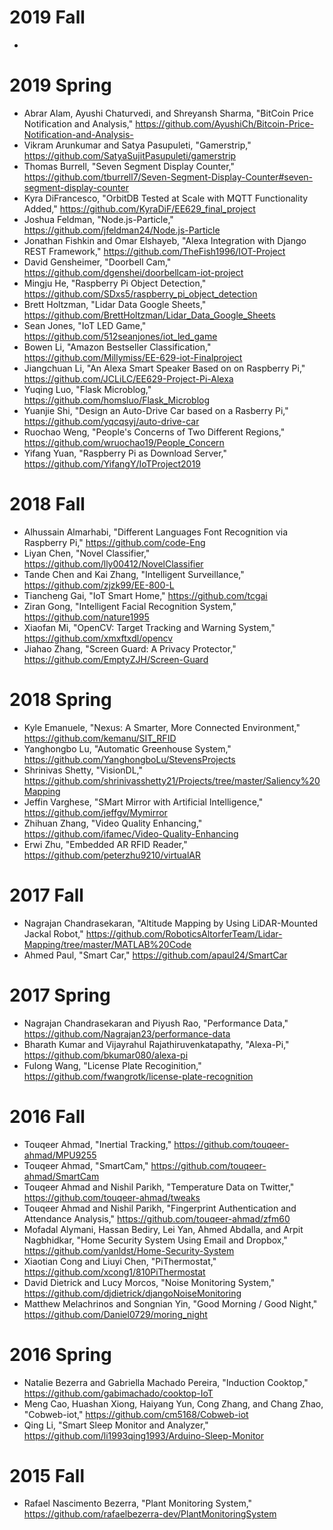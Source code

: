 # 2019 Fall

* 

# 2019 Spring

* Abrar Alam, Ayushi Chaturvedi, and Shreyansh Sharma, "BitCoin Price Notification and Analysis," https://github.com/AyushiCh/Bitcoin-Price-Notification-and-Analysis-
* Vikram Arunkumar and Satya Pasupuleti, "Gamerstrip," https://github.com/SatyaSujitPasupuleti/gamerstrip
* Thomas Burrell, "Seven Segment Display Counter," https://github.com/tburrell7/Seven-Segment-Display-Counter#seven-segment-display-counter
* Kyra DiFrancesco, "OrbitDB Tested at Scale with MQTT Functionality Added," https://github.com/KyraDiF/EE629_final_project
* Joshua Feldman, "Node.js-Particle," https://github.com/jfeldman24/Node.js-Particle
* Jonathan Fishkin and Omar Elshayeb, "Alexa Integration with Django REST Framework," https://github.com/TheFish1996/IOT-Project
* David Gensheimer, "Doorbell Cam," https://github.com/dgenshei/doorbellcam-iot-project
* Mingju He, "Raspberry Pi Object Detection," https://github.com/SDxs5/raspberry_pi_object_detection
* Brett Holtzman, "Lidar Data Google Sheets," https://github.com/BrettHoltzman/Lidar_Data_Google_Sheets
* Sean Jones, "IoT LED Game," https://github.com/512seanjones/iot_led_game
* Bowen Li, "Amazon Bestseller Classification," https://github.com/Millymiss/EE-629-iot-Finalproject
* Jiangchuan Li, "An Alexa Smart Speaker Based on on Raspberry Pi," https://github.com/JCLiLC/EE629-Project-Pi-Alexa
* Yuqing Luo, "Flask Microblog," https://github.com/homsluo/Flask_Microblog
* Yuanjie Shi, "Design an Auto-Drive Car based on a Rasberry Pi," https://github.com/yqcqsyj/auto-drive-car
* Ruochao Weng, "People's Concerns of Two Different Regions," https://github.com/wruochao19/People_Concern
* Yifang Yuan, "Raspberry Pi as Download Server," https://github.com/YifangY/IoTProject2019

# 2018 Fall

* Alhussain Almarhabi, "Different Languages Font Recognition via Raspberry Pi," https://github.com/code-Eng
* Liyan Chen, "Novel Classifier," https://github.com/lly00412/NovelClassifier
* Tande Chen and Kai Zhang, "Intelligent Surveillance," https://github.com/zjzk99/EE-800-L
* Tiancheng Gai, "IoT Smart Home," https://github.com/tcgai
* Ziran Gong, "Intelligent Facial Recognition System," https://github.com/nature1995
* Xiaofan Mi, "OpenCV: Target Tracking and Warning System," https://github.com/xmxftxdl/opencv
* Jiahao Zhang, "Screen Guard: A Privacy Protector," https://github.com/EmptyZJH/Screen-Guard

# 2018 Spring

* Kyle Emanuele, "Nexus: A Smarter, More Connected Environment," https://github.com/kemanu/SIT_RFID
* Yanghongbo Lu, "Automatic Greenhouse System," https://github.com/YanghongboLu/StevensProjects
* Shrinivas Shetty, "VisionDL," https://github.com/shrinivasshetty21/Projects/tree/master/Saliency%20Mapping
* Jeffin Varghese, "SMart Mirror with Artificial Intelligence," https://github.com/jeffgv/Mymirror
* Zhihuan Zhang, "Video Quality Enhancing," https://github.com/ifamec/Video-Quality-Enhancing
* Erwi Zhu, "Embedded AR RFID Reader," https://github.com/peterzhu9210/virtualAR

# 2017 Fall

* Nagrajan Chandrasekaran, "Altitude Mapping by Using LiDAR-Mounted Jackal Robot," https://github.com/RoboticsAltorferTeam/Lidar-Mapping/tree/master/MATLAB%20Code
* Ahmed Paul, "Smart Car," https://github.com/apaul24/SmartCar


# 2017 Spring

* Nagrajan Chandrasekaran and Piyush Rao, "Performance Data," https://github.com/Nagrajan23/performance-data
* Bharath Kumar and Vijayrahul Rajathiruvenkatapathy, "Alexa-Pi," https://github.com/bkumar080/alexa-pi
* Fulong Wang, "License Plate Recoginition," https://github.com/fwangrotk/license-plate-recognition

# 2016 Fall

* Touqeer Ahmad, "Inertial Tracking," https://github.com/touqeer-ahmad/MPU9255
* Touqeer Ahmad, "SmartCam," https://github.com/touqeer-ahmad/SmartCam
* Touqeer Ahmad and Nishil Parikh, "Temperature Data on Twitter," https://github.com/touqeer-ahmad/tweaks
* Touqeer Ahmad and Nishil Parikh, "Fingerprint Authentication and Attendance Analysis," https://github.com/touqeer-ahmad/zfm60
* Mofadal Alymani, Hassan Bediry, Lei Yan, Ahmed Abdalla, and Arpit Nagbhidkar, "Home Security System Using Email and Dropbox,"
https://github.com/yanldst/Home-Security-System
* Xiaotian Cong and Liuyi Chen, "PiThermostat," https://github.com/xcong1/810PiThermostat
* David Dietrick and Lucy Morcos, "Noise Monitoring System," https://github.com/djdietrick/djangoNoiseMonitoring
* Matthew Melachrinos and Songnian Yin, "Good Morning / Good Night," https://github.com/Daniel0729/moring_night

# 2016 Spring

* Natalie Bezerra and Gabriella Machado Pereira, "Induction Cooktop," https://github.com/gabimachado/cooktop-IoT
* Meng Cao, Huashan Xiong, Haiyang Yun, Cong Zhang, and Chang Zhao, "Cobweb-iot," https://github.com/cm5168/Cobweb-iot
* Qing Li, "Smart Sleep Monitor and Analyzer," https://github.com/li1993qing1993/Arduino-Sleep-Monitor

# 2015 Fall

* Rafael Nascimento Bezerra, "Plant Monitoring System," https://github.com/rafaelbezerra-dev/PlantMonitoringSystem
